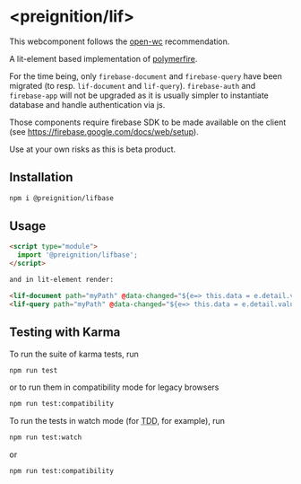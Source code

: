# \<preignition/lif>

This webcomponent follows the [open-wc](https://github.com/open-wc/open-wc) recommendation.

A lit-element based implementation of [polymerfire](https://github.com/FirebaseExtended/polymerfire).

For the time being, only `firebase-document` and `firebase-query` have been migrated (to resp. `lif-document` and `lif-query`). 
`firebase-auth` and `firebase-app` will not be upgraded as it is usually simpler to instantiate database and handle authentication via js. 

Those components require firebase SDK to be made available on the client (see https://firebase.google.com/docs/web/setup).

Use at your own risks as this is beta product. 


## Installation
```bash
npm i @preignition/lifbase
```

## Usage
```html
<script type="module">
  import '@preignition/lifbase';
</script>

and in lit-element render: 

<lif-document path="myPath" @data-changed="${e=> this.data = e.detail.value}"></lif-document>
<lif-query path="myPath" @data-changed="${e=> this.data = e.detail.value}"></lif-query>
```

## Testing with Karma
To run the suite of karma tests, run
```bash
npm run test
```
or to run them in compatibility mode for legacy browsers
```bash
npm run test:compatibility
```

To run the tests in watch mode (for <abbr title="test driven development">TDD</abbr>, for example), run

```bash
npm run test:watch
```
or
```bash
npm run test:compatibility
```
